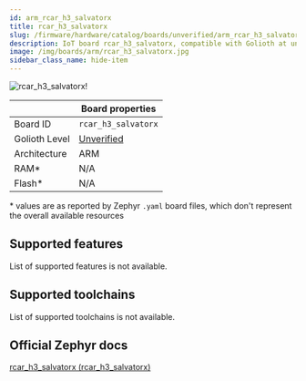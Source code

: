 ```yaml
---
id: arm_rcar_h3_salvatorx
title: rcar_h3_salvatorx
slug: /firmware/hardware/catalog/boards/unverified/arm_rcar_h3_salvatorx
description: IoT board rcar_h3_salvatorx, compatible with Golioth at unverified level.
image: /img/boards/arm/rcar_h3_salvatorx.jpg
sidebar_class_name: hide-item
---
```


[//]: # (This is an auto-generated file, do not edit! Changes to it will be lost upon re-generation)

![rcar_h3_salvatorx!](/img/boards/arm/rcar_h3_salvatorx.jpg "rcar_h3_salvatorx")

|                | Board properties     |
| -------------  | -------------------- |
| Board ID       | `rcar_h3_salvatorx` |
| Golioth Level  | [Unverified](/firmware/hardware#unverified-boards) |
| Architecture   | ARM |
| RAM*           | N/A |
| Flash*         | N/A |

\* values are as reported by Zephyr `.yaml` board files, which don't represent the overall available resources



## Supported features

List of supported features is not available.

## Supported toolchains

List of supported toolchains is not available.

## Official Zephyr docs

[rcar_h3_salvatorx (rcar_h3_salvatorx)](https://docs.zephyrproject.org/latest/boards/arm/rcar_h3_salvatorx/doc/index.html)
